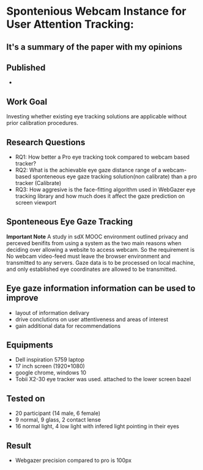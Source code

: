 # Spontenious Webcam Instance for User Attention Tracking:
## It's a summary of the paper with my opinions

## Published
- 

## Work Goal
Investing whether existing eye tracking solutions are applicable without prior calibration procedures.

## Research Questions
- RQ1: How better a Pro eye tracking took compared to webcam based tracker?
- RQ2: What is the achievable eye gaze distance range of a webcam-based sponteneous eye gaze tracking solution(non calibrate) than a pro tracker (Calibrate)
- RQ3: How aggresive is the face-fitting algorithm used in WebGazer eye tracking library and how much does it affect the gaze prediction on screen viewport

## Sponteneous Eye Gaze Tracking
**Important Note**
A study in sdX MOOC environment outlined privacy and perceved benifits from using a system as the two main reasons when deciding over allowing a website  to access webcam. So the requirement is No webcam video-feed must leave the browser environment and transmitted to any servers. Gaze data is to be processed on local machine, and only established eye coordinates are allowed to be transmitted.

## Eye gaze information information can be used to improve
- layout of information delivary
- drive conclutions on user attentiveness and areas of interest
- gain additional data for recommendations

## Equipments
- Dell inspiration  5759 laptop
- 17 inch screen (1920*1080)
- google chrome, windows 10
- Tobii X2-30 eye tracker was used. attached to the lower screen bazel 

## Tested on
- 20 participant (14 male, 6 female)
- 9 normal, 9 glass, 2 contact lense
- 16 normal light, 4 low light with infered light pointing in their eyes
## Result 
- Webgazer precision compared to pro is 100px

